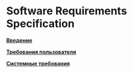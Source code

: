 # Software Requirements Specification

[**Введение**](Введение.md)

[**Требования пользователя**](Требования%20пользователя.md)

[**Системные требования**](Системные%20требования.md)
